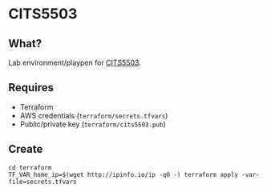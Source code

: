# CITS5503
## What?
Lab environment/playpen for [CITS5503](http://handbooks.uwa.edu.au/units/unitdetails?code=CITS5503).
## Requires
* Terraform
* AWS credentials (`terraform/secrets.tfvars`)
* Public/private key (`terraform/cits5503.pub`)

## Create
```
cd terraform
TF_VAR_home_ip=$(wget http://ipinfo.io/ip -qO -) terraform apply -var-file=secrets.tfvars
```

